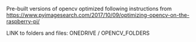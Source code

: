 Pre-built versions of opencv optimized following instructions from 
https://www.pyimagesearch.com/2017/10/09/optimizing-opencv-on-the-raspberry-pi/

LINK to folders and files:
ONEDRIVE / OPENCV_FOLDERS
